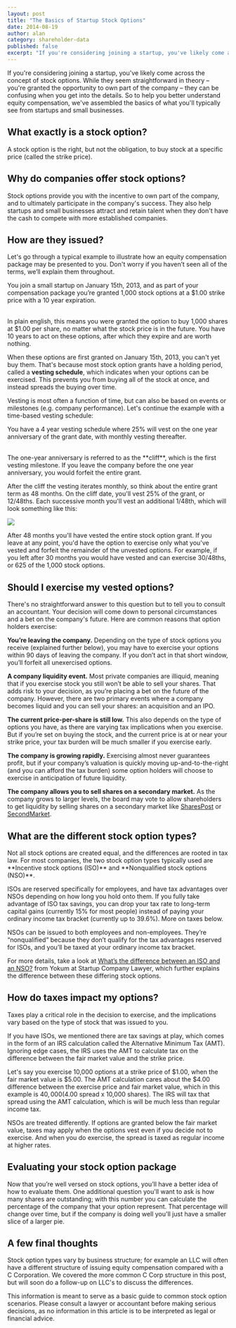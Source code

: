 ```yaml
---
layout: post
title: "The Basics of Startup Stock Options"
date: 2014-08-19
author: alan
category: shareholder-data
published: false
excerpt: "If you're considering joining a startup, you've likely come across the concept of stock options. While they seem straightforward in theory &ndash; you're granted the opportunity to own part of the company &ndash; they can be confusing when you get into the details. So to help you better understand equity compensation, we've assembled the basics of what you'll typically see from startups and small businesses."
---
```

If you're considering joining a startup, you've likely come across the concept of stock options. While they seem straightforward in theory &ndash; you're granted the opportunity to own part of the company &ndash; they can be confusing when you get into the details. So to help you better understand equity compensation, we've assembled the basics of what you'll typically see from startups and small businesses.

<h2 style="text-align: left">What exactly is a stock option?</h2>
A stock option is the right, but not the obligation, to buy stock at a specific price (called the strike price).

<h2 style="text-align: left">Why do companies offer stock options?</h2>
Stock options provide you with the incentive to own part of the company, and to ultimately participate in the company's success. They also help startups and small businesses attract and retain talent when they don't have the cash to compete with more established companies.

<h2 style="text-align: left">How are they issued?</h2>

Let's go through a typical example to illustrate how an equity compensation package may be presented to you. Don't worry if you haven’t seen all of the terms, we’ll explain them throughout.

<div class="example-block">
    <p>You join a small startup on January 15th, 2013, and as part of your compensation package you’re granted 1,000 stock options at a $1.00 strike price with a 10 year expiration.</p>
</div>
<br>
In plain english, this means you were granted the option to buy 1,000 shares at $1.00 per share, no matter what the stock price is in the future. You have 10 years to act on these options, after which they expire and are worth nothing.

When these options are first granted on January 15th, 2013, you can't yet buy them. That's because most stock option grants have a holding period, called a **vesting schedule**, which indicates when your options can be exercised. This prevents you from buying all of the stock at once, and instead spreads the buying over time.

Vesting is most often a function of time, but can also be based on events or milestones (e.g. company performance). Let's continue the example with a time-based vesting schedule:

<div class="example-block">
    <p>You have a 4 year vesting schedule where 25% will vest on the one year anniversary of the grant date, with monthly vesting thereafter.</p>
</div>
<br>
The one-year anniversary is referred to as the **cliff**, which is the first vesting milestone. If you leave the company before the one year anniversary, you would forfeit the entire grant.

After the cliff the vesting iterates monthly, so think about the entire grant term as 48 months. On the cliff date, you'll vest 25% of the grant, or 12/48ths. Each successive month you'll vest an additional 1/48th, which will look something like this:

<img src="{{ site.url }}/images/vesting-step.png">

After 48 months you'll have vested the entire stock option grant. If you leave at any point, you'd have the option to exercise only what you've vested and forfeit the remainder of the unvested options. For example, if you left after 30 months you would have vested and can exercise 30/48ths, or 625 of the 1,000 stock options.


<h2 style="text-align: left">Should I exercise my vested options?</h2>

There's no straightforward answer to this question but to tell you to consult an accountant. Your decision will come down to personal circumstances and a bet on the company's future. Here are common reasons that option holders exercise:

**You’re leaving the company.** Depending on the type of stock options you receive (explained further below), you may have to exercise your options within 90 days of leaving the company. If you don’t act in that short window, you’ll forfeit all unexercised options.

**A company liquidity event.** Most private companies are illiquid, meaning that if you exercise stock you still won’t be able to sell your shares. That adds risk to your decision, as you’re placing a bet on the future of the company. However, there are two primary events where a company becomes liquid and you can sell your shares: an acquisition and an IPO. 

**The current price-per-share is still low.** This also depends on the type of options you have, as there are varying tax implications when you exercise. But if you’re set on buying the stock, and the current price is at or near your strike price, your tax burden will be much smaller if you exercise early.

**The company is growing rapidly.** Exercising almost never guarantees profit, but if your company’s valuation is quickly moving up-and-to-the-right (and you can afford the tax burden) some option holders will choose to exercise in anticipation of future liquidity.

**The company allows you to sell shares on a secondary market.** As the company grows to larger levels, the board may vote to allow shareholders to get liquidity by selling shares on a secondary market like [SharesPost](http://www.sharespost.com/) or [SecondMarket](https://www.secondmarket.com/). 

<h2 style="text-align: left">What are the different stock option types?</h2>
Not all stock options are created equal, and the differences are rooted in tax law. For most companies, the two stock option types typically used are **Incentive stock options (ISO)** and **Nonqualified stock options (NSO)**.

ISOs are reserved specifically for employees, and have tax advantages over NSOs depending on how long you hold onto them. If you fully take advantage of ISO tax savings, you can drop your tax rate to long-term capital gains (currently 15% for most people) instead of paying your ordinary income tax bracket (currently up to 39.6%). More on taxes below. 

NSOs can be issued to both employees and non-employees. They’re “nonqualified” because they don’t qualify for the tax advantages reserved for ISOs, and you’ll be taxed at your ordinary income tax bracket.

For more details, take a look at [What’s the difference between an ISO and an NSO?](http://www.startupcompanylawyer.com/2008/03/05/whats-the-difference-between-an-iso-and-an-nso/) from Yokum at Startup Company Lawyer, which further explains the difference between these differing stock options.

<h2 style="text-align: left">How do taxes impact my options?</h2>

Taxes play a critical role in the decision to exercise, and the implications vary based on the type of stock that was issued to you. 

If you have ISOs, we mentioned there are tax savings at play, which comes in the form of an IRS calculation called the Alternative Minimum Tax (AMT). Ignoring edge cases, the IRS uses the AMT to calculate tax on the difference between the fair market value and the strike price.

Let's say you exercise 10,000 options at a strike price of $1.00, when the fair market value is $5.00. The AMT calculation cares about the $4.00 difference between the exercise price and fair market value, which in this example is $40,000 ($4.00 spread x 10,000 shares). The IRS will tax that spread using the AMT calculation, which is will be much less than regular income tax. 

NSOs are treated differently. If options are granted below the fair market value, taxes may apply when the options vest even if you decide not to exercise. And when you do exercise, the spread is taxed as regular income at higher rates. 

<h2 style="text-align: left">Evaluating your stock option package</h2>

Now that you’re well versed on stock options, you’ll have a better idea of how to evaluate them. One additional question you'll want to ask is how many shares are outstanding; with this number you can calculate the percentage of the company that your option represent. That percentage will change over time, but if the company is doing well you'll just have a smaller slice of a larger pie.

<h2 style="text-align: left">A few final thoughts</h2>
Stock option types vary by business structure; for example an LLC will often have a different structure of issuing equity compensation compared with a C Corporation. We covered the more common C Corp structure in this post, but will soon do a follow-up on LLC's to discuss the differences.

This information is meant to serve as a basic guide to common stock option scenarios. Please consult a lawyer or accountant before making serious decisions, as no information in this article is to be interpreted as legal or financial advice.